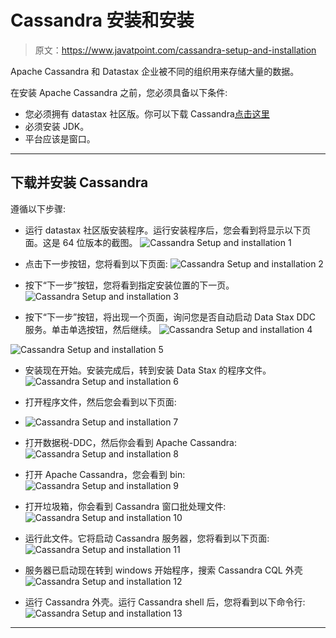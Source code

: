 # Cassandra 安装和安装

> 原文：<https://www.javatpoint.com/cassandra-setup-and-installation>

Apache Cassandra 和 Datastax 企业被不同的组织用来存储大量的数据。

在安装 Apache Cassandra 之前，您必须具备以下条件:

*   您必须拥有 datastax 社区版。你可以下载 Cassandra[点击这里](https://cassandra.apache.org/download/)
*   必须安装 JDK。
*   平台应该是窗口。

* * *

## 下载并安装 Cassandra

遵循以下步骤:

*   运行 datastax 社区版安装程序。运行安装程序后，您会看到将显示以下页面。这是 64 位版本的截图。
![Cassandra Setup and installation 1](img/c3f9bb57773560b109f964705c66100c.png)

*   点击下一步按钮，您将看到以下页面:
![Cassandra Setup and installation 2](img/70173332ddc1738e322b47680d12ef53.png)

*   按下“下一步”按钮，您将看到指定安装位置的下一页。
![Cassandra Setup and installation 3](img/2ec737439e776e47da5b27e78fdc86d5.png)

*   按下“下一步”按钮，将出现一个页面，询问您是否自动启动 Data Stax DDC 服务。单击单选按钮，然后继续。
![Cassandra Setup and installation 4](img/56f073e07644cf8d73829795f062c3f4.png)

![Cassandra Setup and installation 5](img/5ee64e5660bf29aa7729b6ec3695531f.png)

*   安装现在开始。安装完成后，转到安装 Data Stax 的程序文件。
![Cassandra Setup and installation 6](img/ce00d255e15a48a3f1021c2c8bf2a3ff.png)

*   打开程序文件，然后您会看到以下页面:
*   ![Cassandra Setup and installation 7](img/56b65af3e2f2414a8b905e03cd799959.png)

*   打开数据税-DDC，然后你会看到 Apache Cassandra:
![Cassandra Setup and installation 8](img/40e15526a7af8a39c8c8aeacd61ce6d7.png)

*   打开 Apache Cassandra，您会看到 bin:
![Cassandra Setup and installation 9](img/af0d7256059799334359f6bf2a1cf29f.png)

*   打开垃圾箱，你会看到 Cassandra 窗口批处理文件:
![Cassandra Setup and installation 10](img/97166461c6dda086c6bf8399c4237e9b.png)

*   运行此文件。它将启动 Cassandra 服务器，您将看到以下页面:
![Cassandra Setup and installation 11](img/097a6d98090f0d9663dc56cde15f1a24.png)

*   服务器已启动现在转到 windows 开始程序，搜索 Cassandra CQL 外壳
![Cassandra Setup and installation 12](img/5fd72b20266d407fab259c6e500c83fc.png)

*   运行 Cassandra 外壳。运行 Cassandra shell 后，您将看到以下命令行:
![Cassandra Setup and installation 13](img/5d316e03d62ca3aa3faf4179b647c45b.png)

* * *